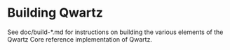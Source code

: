 Building Qwartz
=============

See doc/build-*.md for instructions on building the various
elements of the Qwartz Core reference implementation of Qwartz.
